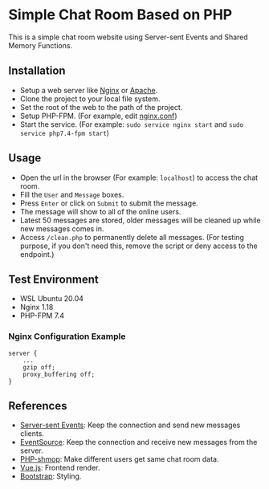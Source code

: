 # Simple Chat Room Based on PHP
This is a simple chat room website using Server-sent Events and Shared Memory Functions.

## Installation
 - Setup a web server like [Nginx](https://www.nginx.com/resources/wiki/start/) or [Apache](https://httpd.apache.org/docs/current/getting-started.html).
 - Clone the project to your local file system.
 - Set the root of the web to the path of the project.
 - Setup PHP-FPM. (For example, edit [nginx.conf](https://www.nginx.com/resources/wiki/start/topics/examples/phpfcgi/#connecting-nginx-to-php-fpm))
 - Start the service. (For example: `sudo service nginx start` and `sudo service php7.4-fpm start`)

## Usage
 - Open the url in the browser (For example: `localhost`) to access the chat room.
 - Fill the `User` and `Message` boxes.
 - Press `Enter` or click on `Submit` to submit the message.
 - The message will show to all of the online users.
 - Latest 50 messages are stored, older messages will be cleaned up while new messages comes in.
 - Access `/clean.php` to permanently delete all messages. (For testing purpose, if you don't need this, remove the script or deny access to the endpoint.)
 
## Test Environment
 - WSL Ubuntu 20.04
 - Nginx 1.18
 - PHP-FPM 7.4
 
### Nginx Configuration Example
```nginx
server {
	...
	gzip off;
	proxy_buffering off;
}
```

## References
 - [Server-sent Events](https://developer.mozilla.org/en-US/docs/Web/API/Server-sent_events): Keep the connection and send new messages clients.
 - [EventSource](https://developer.mozilla.org/en-US/docs/Web/API/EventSource): Keep the connection and receive new messages from the server.
 - [PHP-shmop](https://www.php.net/manual/en/ref.shmop.php): Make different users get same chat room data.
 - [Vue.js](https://vuejs.org/): Frontend render.
 - [Bootstrap](https://getbootstrap.com/): Styling.